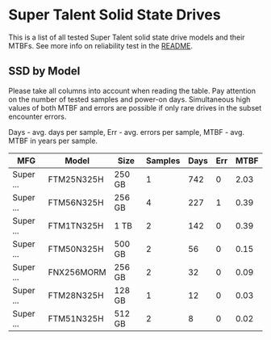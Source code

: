 Super Talent Solid State Drives
===============================

This is a list of all tested Super Talent solid state drive models and their MTBFs. See
more info on reliability test in the [README](https://github.com/linuxhw/SMART).

SSD by Model
------------

Please take all columns into account when reading the table. Pay attention on the
number of tested samples and power-on days. Simultaneous high values of both MTBF
and errors are possible if only rare drives in the subset encounter errors.

Days - avg. days per sample,
Err  - avg. errors per sample,
MTBF - avg. MTBF in years per sample.

| MFG       | Model              | Size   | Samples | Days  | Err   | MTBF |
|-----------|--------------------|--------|---------|-------|-------|------|
| Super ... | FTM25N325H         | 250 GB | 1       | 742   | 0     | 2.03   |
| Super ... | FTM56N325H         | 256 GB | 4       | 227   | 1     | 0.39   |
| Super ... | FTM1TN325H         | 1 TB   | 2       | 142   | 0     | 0.39   |
| Super ... | FTM50N325H         | 500 GB | 2       | 56    | 0     | 0.15   |
| Super ... | FNX256MORM         | 256 GB | 2       | 32    | 0     | 0.09   |
| Super ... | FTM28N325H         | 128 GB | 1       | 12    | 0     | 0.03   |
| Super ... | FTM51N325H         | 512 GB | 2       | 8     | 0     | 0.02   |
